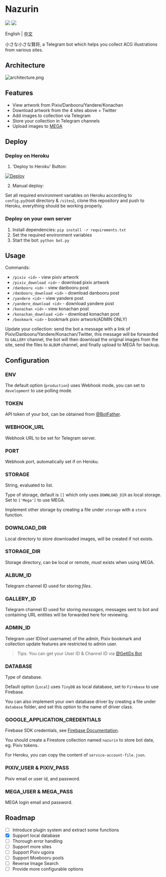 # Nazurin

![](https://img.shields.io/badge/python->%3D%203.5-blue)
![](https://img.shields.io/badge/-Telegram-blue.svg?logo=telegram)

English | [中文](https://blog.gpx.moe/2020/07/20/nazurin/)

小さな小さな賢将, a Telegram bot which helps you collect ACG illustrations from various sites.

## Architecture

![architecture.png](https://i.loli.net/2020/07/29/sJB1HkgvwZ8mOez.png)

## Features

- View artwork from Pixiv/Danbooru/Yandere/Konachan
- Download artwork from the 4 sites above + Twitter
- Add images to collection via Telegram
- Store your collection in Telegram channels
- Upload images to [MEGA](https://mega.nz/)

## Deploy

### Deploy on Heroku

1. 'Deploy to Heroku' Button:

[![Deploy](https://www.herokucdn.com/deploy/button.svg)](https://heroku.com/deploy)

2. Manual deploy:

Set all required environment variables on Heroku according to `config.py`(root directory & `/sites`), clone this repository and push to Heroku, everything should be working properly.

### Deploy on your own server

1. Install dependencies: `pip install -r requirements.txt`
2. Set the required environment variables
3. Start the bot: `python bot.py`

## Usage

Commands:

- `/pixiv <id>` - view pixiv artwork
- `/pixiv_download <id>` - download pixiv artwork
- `/danbooru <id>` - view danbooru post
- `/danbooru_download <id>` - download danbooru post
- `/yandere <id>` - view yandere post
- `/yandere_download <id>` - download yandere post
- `/konachan <id>` - view konachan post
- `/konachan_download <id>` - download konachan post
- `/bookmark <id>` - bookmark pixiv artwork(ADMIN ONLY)

Update your collection: send the bot a message with a link of Pixiv/Danbooru/Yandere/Konachan/Twitter, this message will be forwarded to `GALLERY` channel, the bot will then download the original images from the site, send the files to `ALBUM` channel, and finally upload to MEGA for backup.

## Configuration

### ENV

The default option (`production`) uses Webhook mode, you can set to `development` to use polling mode.

### TOKEN

API token of your bot, can be obtained from [@BotFather](https://t.me/BotFather).

### WEBHOOK_URL

Webhook URL to be set for Telegram server.

### PORT

Webhook port, automatically set if on Heroku.

### STORAGE

String, evaluated to list.

Type of storage, default is `[]` which only uses `DOWNLOAD_DIR` as local storage. Set to `['Mega']` to use MEGA.

Implement other storage by creating a file under `storage` with a `store` function.

### DOWNLOAD_DIR

Local directory to store downloaded images, will be created if not exists.

### STORAGE_DIR

Storage directory, can be local or remote, _must_ exists when using MEGA.

### ALBUM_ID

Telegram channel ID used for storing _files_.

### GALLERY_ID

Telegram channel ID used for storing _messages_, messages sent to bot and containing URL entities will be forwarded here for reviewing.

### ADMIN_ID

Telegram user ID(_not_ username) of the admin, Pixiv bookmark and collection update features are restricted to admin user.

> Tips: You can get your User ID & Channel ID via [@GetIDs Bot](https://t.me/getidsbot/)

### DATABASE

Type of database.

Default option (`Local`) uses `TinyDB` as local database, set to `Firebase` to use Firebase.

You can also implement your own database driver by creating a file under `database` folder, and set this option to the name of driver class.

### GOOGLE_APPLICATION_CREDENTIALS

Firebase SDK credentials, see [Firebase Documentation](https://firebase.google.com/docs/admin/setup#initialize_the_sdk).

You should create a Firestore collection named `nazurin` to store bot data, eg. Pixiv tokens.

For Heroku, you can copy the content of `service-account-file.json`.

### PIXIV_USER & PIXIV_PASS

Pixiv email or user id, and password.

### MEGA_USER & MEGA_PASS

MEGA login email and password.

## Roadmap

- [ ] Introduce plugin system and extract some functions
- [x] Support local database
- [ ] Thorough error handling
- [ ] Support more sites
- [ ] Support Pixiv ugoira
- [ ] Support Moebooru pools
- [ ] Reverse Image Search
- [ ] Provide more configurable options
